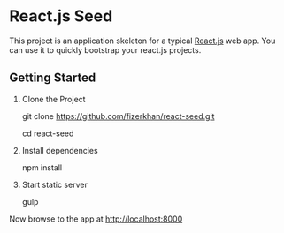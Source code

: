 # React.js Seed

This project is an application skeleton for a typical [React.js](http://facebook.github.io/react/index.html) web app.
You can use it to quickly bootstrap your react.js projects.

## Getting Started

1. Clone the Project

    git clone https://github.com/fizerkhan/react-seed.git

    cd react-seed

2. Install dependencies

    npm install

3. Start static server

    gulp

Now browse to the app at [http://localhost:8000](http://localhost:8000)
